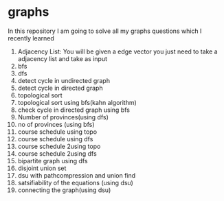 # graphs
In this repository I am  going to solve all my graphs questions which I recently learned
1) Adjacency List: You will be given a edge vector you just need to take a adjacency list and take as input
2) bfs
3) dfs
4) detect cycle in undirected graph
5) detect cycle in directed graph
6) topological  sort
7) topological sort using bfs(kahn algorithm)
8)  check cycle in directed graph using bfs
9) Number of provinces(using dfs)
10) no of provinces (using bfs)
11) course schedule using topo
12)  course schedule using dfs
13)   course schedule 2using topo
14)    course schedule 2using dfs
15) bipartite graph using dfs
16) disjoint union set
17) dsu with pathcompression and union find
18)  satsifiability of the equations (using dsu)
19)  connecting the graph(using dsu)

